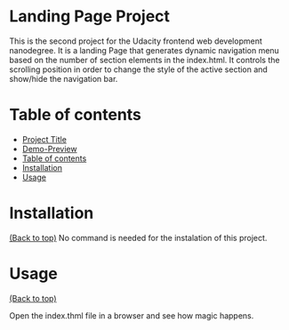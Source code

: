 <!-- Add banner here -->

# Landing Page Project
This is the second project for the Udacity frontend web development nanodegree.
It is a landing Page that generates dynamic navigation menu based on the number of section elements in the index.html.
It controls the scrolling position in order to change the style of the active section and show/hide the navigation bar.


# Table of contents

- [Project Title](#landing-page-project)
- [Demo-Preview](#demo-preview)
- [Table of contents](#table-of-contents)
- [Installation](#installation)
- [Usage](#usage)

# Installation
[(Back to top)](#table-of-contents)
No command is needed for the instalation of this project.


# Usage
[(Back to top)](#table-of-contents)

Open the index.thml file in a browser and see how magic happens.